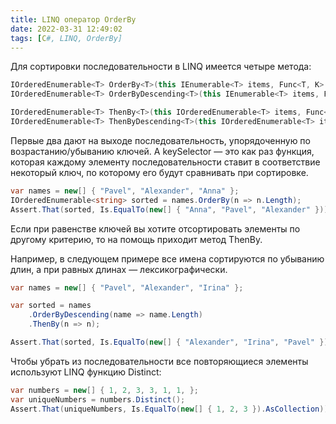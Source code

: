 ```yaml
---
title: LINQ оператор OrderBy
date: 2022-03-31 12:49:02
tags: [C#, LINQ, OrderBy]
---
```


Для сортировки последовательности в LINQ имеется четыре метода:

``` csharp
IOrderedEnumerable<T> OrderBy<T>(this IEnumerable<T> items, Func<T, K> keySelector);
IOrderedEnumerable<T> OrderByDescending<T>(this IEnumerable<T> items, Func<T, K> keySelector);

IOrderedEnumerable<T> ThenBy<T>(this IOrderedEnumerable<T> items, Func<T, K> keySelector);
IOrderedEnumerable<T> ThenByDescending<T>(this IOrderedEnumerable<T> items, Func<T, K> keySelector);
```

Первые два дают на выходе последовательность, упорядоченную по возрастанию/убыванию ключей. А keySelector — это как раз функция, которая каждому элементу последовательности ставит в соответствие некоторый ключ, по которому его будут сравнивать при сортировке.

``` csharp
var names = new[] { "Pavel", "Alexander", "Anna" };
IOrderedEnumerable<string> sorted = names.OrderBy(n => n.Length);
Assert.That(sorted, Is.EqualTo(new[] { "Anna", "Pavel", "Alexander" }));
```

Если при равенстве ключей вы хотите отсортировать элементы по другому критерию, то на помощь приходит метод ThenBy.

Например, в следующем примере все имена сортируются по убыванию длин, а при равных длинах — лексикографически.

``` csharp
var names = new[] { "Pavel", "Alexander", "Irina" };

var sorted = names
    .OrderByDescending(name => name.Length)
    .ThenBy(n => n);

Assert.That(sorted, Is.EqualTo(new[] { "Alexander", "Irina", "Pavel" }).AsCollection);
```

Чтобы убрать из последовательности все повторяющиеся элементы используют LINQ функцию Distinct:

``` csharp
var numbers = new[] { 1, 2, 3, 3, 1, 1, };
var uniqueNumbers = numbers.Distinct();
Assert.That(uniqueNumbers, Is.EqualTo(new[] { 1, 2, 3 }).AsCollection));
```
